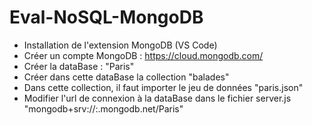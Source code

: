 # Eval-NoSQL-MongoDB

- Installation de l'extension MongoDB (VS Code)
- Créer un compte MongoDB : https://cloud.mongodb.com/
- Créer la dataBase : "Paris"
- Créer dans cette dataBase la collection "balades"
- Dans cette collection, il faut importer le jeu de données "paris.json"
- Modifier l'url de connexion à la dataBase dans le fichier server.js "mongodb+srv://<prenom>:<motDePasse>.mongodb.net/Paris"
